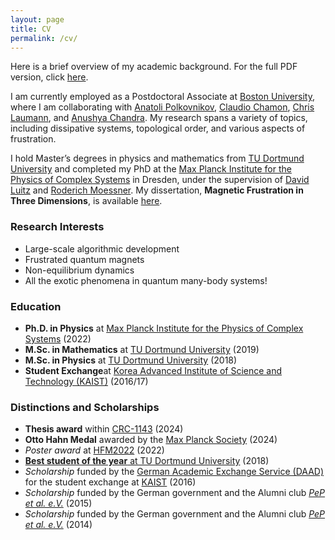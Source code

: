 ```yaml
---
layout: page
title: CV
permalink: /cv/
---
```


Here is a brief overview of my academic background. For the full PDF version, click [here](assets/cv.pdf).

I am currently employed as a Postdoctoral Associate at [Boston University](https://www.bu.edu/), where I am collaborating with [Anatoli Polkovnikov](https://www.bu.edu/eng/profile/anatoli-polkovnikov/), [Claudio Chamon](https://www.bu.edu/eng/profile/claudio-chamon/), [Chris Laumann](https://www.bu.edu/physics/profile/christopher-laumann/), and [Anushya Chandra](https://www.bu.edu/physics/profile/anushya-chandran/). My research spans a variety of topics, including dissipative systems, topological order, and various aspects of frustration.

I hold Master’s degrees in physics and mathematics from [TU Dortmund University](https://www.tu-dortmund.de/) and completed my PhD at the [Max Planck Institute for the Physics of Complex Systems](https://www.pks.mpg.de/) in Dresden, under the supervision of [David Luitz](https://dluitz.github.io/) and [Roderich Moessner](https://www.pks.mpg.de/moessner). My dissertation, **Magnetic Frustration in Three Dimensions**, is available [here](https://tud.qucosa.de/landing-page/?tx_dlf[id]=https%3A%2F%2Ftud.qucosa.de%2Fapi%2Fqucosa%253A82937%2Fmets).

### Research Interests

- Large-scale algorithmic development
- Frustrated quantum magnets
- Non-equilibrium dynamics
- All the exotic phenomena in quantum many-body systems!

### Education

- **Ph.D. in Physics**  at [Max Planck Institute for the Physics of Complex Systems](https://www.pks.mpg.de/) (2022)
- **M.Sc. in Mathematics**  at [TU Dortmund University](https://www.tu-dortmund.de/) (2019)
- **M.Sc. in Physics** at [TU Dortmund University](https://www.tu-dortmund.de/) (2018)
- **Student Exchange**at [Korea Advanced Institute of Science and Technology (KAIST)](https://www.kaist.ac.kr/en/) (2016/17)


### Distinctions and Scholarships

- **Thesis award** within [CRC-1143](https://tu-dresden.de/mn/physik/sfb1143?set_language=en) (2024)
- **Otto Hahn Medal** awarded by the [Max Planck Society](https://www.mpg.de/prizes/otto-hahn-medal) (2024)
- *Poster award* at [HFM2022](https://hfm2022.sciencesconf.org/) (2022)
- [**Best student of the year** at TU Dortmund University](https://physik.tu-dortmund.de/en/study/foerderung-von-studierenden/awards/best-of-year-prize/) (2018)
- *Scholarship* funded by the [German Academic Exchange Service (DAAD)](https://www.daad.de/en/) for the student exchange at [KAIST](https://www.kaist.ac.kr/en/) (2016)
- *Scholarship* funded by the German government and the Alumni club [*PeP et al. e.V.*](https://pep-dortmund.org/) (2015)
- *Scholarship* funded by the German government and the Alumni club [*PeP et al. e.V.*](https://pep-dortmund.org/) (2014)

